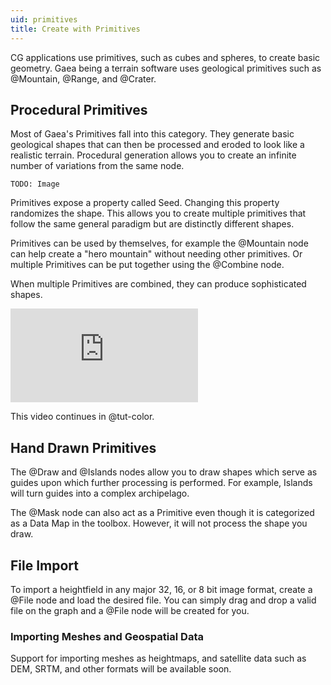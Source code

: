```yaml
---
uid: primitives
title: Create with Primitives
---
```


CG applications use primitives, such as cubes and spheres, to create basic geometry. Gaea being a terrain software uses geological primitives such as @Mountain, @Range, and @Crater.

## Procedural Primitives

Most of Gaea's Primitives fall into this category. They generate basic geological shapes that can then be processed and eroded to look like a realistic terrain. Procedural generation allows you to create an infinite number of variations from the same node.

`TODO: Image`

Primitives expose a property called Seed. Changing this property randomizes the shape. This allows you to create multiple primitives that follow the same general paradigm but are distinctly different shapes.

Primitives can be used by themselves, for example the @Mountain node can help create a "hero mountain" without needing other primitives. Or multiple Primitives can be put together using the @Combine node.

When multiple Primitives are combined, they can produce sophisticated shapes.

<div class="embed-responsive embed-responsive-16by9">
<iframe class="embed-responsive-item" src="https://www.youtube-nocookie.com/embed/1A1xXfTlKqM" frameborder="0" allow="accelerometer; autoplay; encrypted-media; gyroscope; picture-in-picture" allowfullscreen></iframe>
</div>

This video continues in @tut-color.


## Hand Drawn Primitives

The @Draw and @Islands nodes allow you to draw shapes which serve as guides upon which further processing is performed. For example, Islands will turn guides into a complex archipelago.

The @Mask node can also act as a Primitive even though it is categorized as a Data Map in the toolbox. However, it will not process the shape you draw.

## File Import

To import a heightfield in any major 32, 16, or 8 bit image format, create a @File node and load the desired file. You can simply drag and drop a valid file on the graph and a @File node will be created for you.

### Importing Meshes and Geospatial Data

Support for importing meshes as heightmaps, and satellite data such as DEM, SRTM, and other formats will be available soon.
